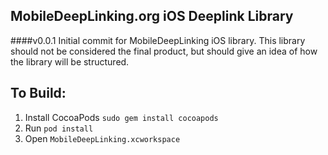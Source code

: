 ## MobileDeepLinking.org iOS Deeplink Library

####v0.0.1
Initial commit for MobileDeepLinking iOS library. This library should not be considered the final product, but should give an idea of how the library will be structured.

## To Build:
1. Install CocoaPods `sudo gem install cocoapods`
2. Run `pod install`
3. Open `MobileDeepLinking.xcworkspace`

